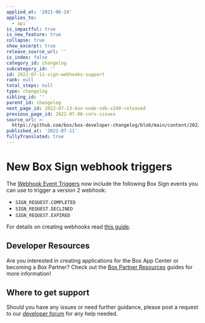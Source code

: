 ```yaml
---
applied_at: '2021-06-24'
applies_to:
  - api
is_impactful: true
is_new_feature: true
collapse: true
show_excerpt: true
release_source_url: ''
is_index: false
category_id: changelog
subcategory_id: ''
id: 2022-07-11-sign-webhooks-support
rank: null
total_steps: null
type: changelog
sibling_id: ''
parent_id: changelog
next_page_id: 2022-07-13-box-node-sdk-v240-released
previous_page_id: 2022-07-06-cors-issues
source_url: >-
  https://github.com/box/box-developer-changelog/blob/main/content/2022/07-11-sign-webhooks-support.md
published_at: '2022-07-11'
fullyTranslated: true
---
```

# New Box Sign webhook triggers

The [Webhook Event Triggers][1] now include the following Box Sign events you can use to trigger a version 2 webhook:

* `SIGN_REQUEST.COMPLETED`
* `SIGN_REQUEST.DECLINED`
* `SIGN_REQUEST.EXPIRED`

For details on creating webhooks read [this guide][2].

<!-- more -->

## Developer Resources

Are you interested in creating applications for the Box App Center or becoming a Box Partner? Check out the
[Box Partner Resources][3] guides for more information!

## Where to get support

Should you have any issues or need further guidance, please post a request to
our [developer forum][4] for any help needed.

[1]: g://webhooks/triggers

[2]: g://webhooks/v2/create-v2

[3]: https://support.box.com/hc/en-us/sections/360009473734-Box-Partner-Resources

[4]: https://support.box.com/hc/en-us/community/topics/360001932973-Platform-and-Developer-Forum
